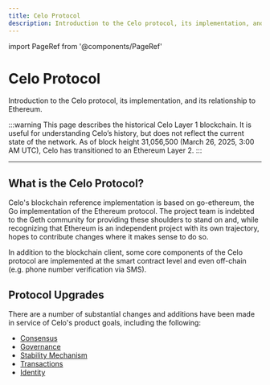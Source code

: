 ```yaml
---
title: Celo Protocol
description: Introduction to the Celo protocol, its implementation, and its relationship to Ethereum.
---
```


import PageRef from '@components/PageRef'

# Celo Protocol

Introduction to the Celo protocol, its implementation, and its relationship to Ethereum.

:::warning
This page describes the historical Celo Layer 1 blockchain. It is useful for understanding Celo’s history, but does not reflect the current state of the network. As of block height 31,056,500 (March 26, 2025, 3:00 AM UTC), Celo has transitioned to an Ethereum Layer 2.
:::

---

## What is the Celo Protocol?

Celo's blockchain reference implementation is based on go-ethereum, the Go implementation of the Ethereum protocol. The project team is indebted to the Geth community for providing these shoulders to stand on and, while recognizing that Ethereum is an independent project with its own trajectory, hopes to contribute changes where it makes sense to do so.

In addition to the blockchain client, some core components of the Celo protocol are implemented at the smart contract level and even off-chain (e.g. phone number verification via SMS).

## Protocol Upgrades

There are a number of substantial changes and additions have been made in service of Celo's product goals, including the following:

- [Consensus](/what-is-celo/about-celo-l1/protocol/consensus)
- [Governance](/what-is-celo/using-celo/protocol/governance/overview/)
- [Stability Mechanism](/what-is-celo/about-celo-l1/protocol/stability)
- [Transactions](/what-is-celo/about-celo-l1/protocol/transaction)
- [Identity](/what-is-celo/about-celo-l1/protocol/identity)
